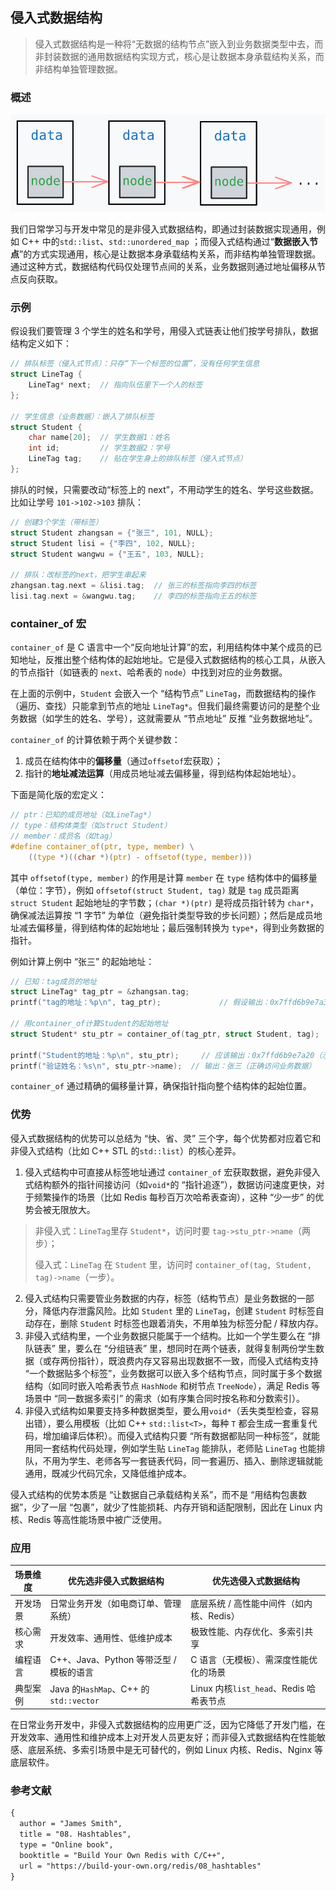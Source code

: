 ## 侵入式数据结构

> 侵入式数据结构是一种将“无数据的结构节点”嵌入到业务数据类型中去，而非封装数据的通用数据结构实现方式，核心是让数据本身承载结构关系，而非结构单独管理数据。



### 概述

<div align="center">
  <img src="assets/Intrusive.svg">
</div>

我们日常学习与开发中常见的是非侵入式数据结构，即通过封装数据实现通用，例如 C++ 中的`std::list`、`std::unordered_map` ；而侵入式结构通过“**数据嵌入节点**”的方式实现通用，核心是让数据本身承载结构关系，而非结构单独管理数据。通过这种方式，数据结构代码仅处理节点间的关系，业务数据则通过地址偏移从节点反向获取。



### 示例

假设我们要管理 3 个学生的姓名和学号，用侵入式链表让他们按学号排队，数据结构定义如下：

```c
// 排队标签（侵入式节点）：只存“下一个标签的位置”，没有任何学生信息
struct LineTag {
    LineTag* next;  // 指向队伍里下一个人的标签
};

// 学生信息（业务数据）：嵌入了排队标签
struct Student {
    char name[20];  // 学生数据1：姓名
    int id;         // 学生数据2：学号
    LineTag tag;    // 贴在学生身上的排队标签（侵入式节点）
};
```

排队的时候，只需要改动“标签上的 next”，不用动学生的姓名、学号这些数据。比如让学号 `101->102->103` 排队：

```c
// 创建3个学生（带标签）
struct Student zhangsan = {"张三", 101, NULL};
struct Student lisi = {"李四", 102, NULL};
struct Student wangwu = {"王五", 103, NULL};

// 排队：改标签的next，把学生串起来
zhangsan.tag.next = &lisi.tag;  // 张三的标签指向李四的标签
lisi.tag.next = &wangwu.tag;    // 李四的标签指向王五的标签
```



### container_of 宏

`container_of` 是 C 语言中一个“反向地址计算”的宏，利用结构体中某个成员的已知地址，反推出整个结构体的起始地址。它是侵入式数据结构的核心工具，从嵌入的节点指针（如链表的 `next`、哈希表的 `node`）中找到对应的业务数据。

在上面的示例中，`Student` 会嵌入一个 “结构节点” `LineTag`，而数据结构的操作（遍历、查找）只能拿到节点的地址 `LineTag*`。但我们最终需要访问的是整个业务数据（如学生的姓名、学号），这就需要从 “节点地址” 反推 “业务数据地址”。

`container_of` 的计算依赖于两个关键参数：

1. 成员在结构体中的**偏移量**（通过`offsetof`宏获取）；
2. 指针的**地址减法运算**（用成员地址减去偏移量，得到结构体起始地址）。

下面是简化版的宏定义：

```c
// ptr：已知的成员地址（如LineTag*）
// type：结构体类型（如struct Student）
// member：成员名（如tag）
#define container_of(ptr, type, member) \
    ((type *)((char *)(ptr) - offsetof(type, member)))
```

其中 `offsetof(type, member)` 的作用是计算 `member` 在 `type` 结构体中的偏移量（单位：字节），例如 `offsetof(struct Student, tag)` 就是 `tag` 成员距离 `struct Student` 起始地址的字节数；`(char *)(ptr)` 是将成员指针转为 `char*`，确保减法运算按 “1 字节” 为单位（避免指针类型导致的步长问题）；然后是成员地址减去偏移量，得到结构体的起始地址；最后强制转换为 `type*`，得到业务数据的指针。

例如计算上例中 “张三” 的起始地址：

```c
// 已知：tag成员的地址
struct LineTag* tag_ptr = &zhangsan.tag;
printf("tag的地址：%p\n", tag_ptr);  			// 假设输出：0x7ffd6b9e7a38（示例值）
    
// 用container_of计算Student的起始地址
struct Student* stu_ptr = container_of(tag_ptr, struct Student, tag);
    
printf("Student的地址：%p\n", stu_ptr);  	// 应该输出：0x7ffd6b9e7a20（示例值）
printf("验证姓名：%s\n", stu_ptr->name);  // 输出：张三（正确访问业务数据）
```

`container_of` 通过精确的偏移量计算，确保指针指向整个结构体的起始位置。



### 优势

侵入式数据结构的优势可以总结为 “快、省、灵” 三个字，每个优势都对应着它和非侵入式结构（比如 C++ STL 的`std::list`）的核心差异。

1. 侵入式结构中可直接从标签地址通过 `container_of` 宏获取数据，避免非侵入式结构额外的指针间接访问（如`void*`的 “指针追逐”），数据访问速度更快，对于频繁操作的场景（比如 Redis 每秒百万次哈希表查询），这种 “少一步” 的优势会被无限放大。

> 非侵入式：`LineTag`里存 `Student*`，访问时要 `tag->stu_ptr->name`（两步）；
>
> 侵入式：`LineTag` 在 `Student` 里，访问时 `container_of(tag, Student, tag)->name`（一步）。

2. 侵入式结构只需要管业务数据的内存，标签（结构节点）是业务数据的一部分，降低内存泄露风险。比如 `Student` 里的 `LineTag`，创建 `Student` 时标签自动存在，删除 `Student` 时标签也跟着消失，不用单独为标签分配 / 释放内存。
3. 非侵入式结构里，一个业务数据只能属于一个结构。比如一个学生要么在 “排队链表” 里，要么在 “分组链表” 里，想同时在两个链表，就得复制两份学生数据（或存两份指针），既浪费内存又容易出现数据不一致，而侵入式结构支持 “一个数据贴多个标签”，业务数据可以嵌入多个结构节点，同时属于多个数据结构（如同时嵌入哈希表节点 `HashNode` 和树节点  `TreeNode`），满足 Redis 等场景中 “同一数据多索引” 的需求（如有序集合同时按名称和分数索引）。
4. 非侵入式结构如果要支持多种数据类型，要么用`void*`（丢失类型检查，容易出错），要么用模板（比如 C++ `std::list<T>`，每种 `T` 都会生成一套重复代码，增加编译后体积）。而侵入式结构只要 “所有数据都贴同一种标签”，就能用同一套结构代码处理，例如学生贴 `LineTag` 能排队，老师贴 `LineTag` 也能排队，不用为学生、老师各写一套链表代码，同一套遍历、插入、删除逻辑就能通用，既减少代码冗余，又降低维护成本。

侵入式结构的优势本质是 “让数据自己承载结构关系”，而不是 “用结构包裹数据”，少了一层 “包裹”，就少了性能损耗、内存开销和适配限制，因此在 Linux 内核、Redis 等高性能场景中被广泛使用。



### 应用

| 场景维度 | 优先选非侵入式数据结构                  | 优先选侵入式数据结构                     |
| -------- | --------------------------------------- | ---------------------------------------- |
| 开发场景 | 日常业务开发（如电商订单、管理系统）    | 底层系统 / 高性能中间件（如内核、Redis） |
| 核心需求 | 开发效率、通用性、低维护成本            | 极致性能、内存优化、多索引共享           |
| 编程语言 | C++、Java、Python 等带泛型 / 模板的语言 | C 语言（无模板）、需深度性能优化的场景   |
| 典型案例 | Java 的`HashMap`、C++ 的`std::vector`   | Linux 内核`list_head`、Redis 哈希表节点  |

在日常业务开发中，非侵入式数据结构的应用更广泛，因为它降低了开发门槛，在开发效率、通用性和维护成本上对开发人员更友好；而非侵入式数据结构在性能敏感、底层系统、多索引场景中是无可替代的，例如 Linux 内核、Redis、Nginx 等底层软件。



### 参考文献

```tex
{
  author = "James Smith",
  title = "08. Hashtables",
  type = "Online book",
  booktitle = "Build Your Own Redis with C/C++",
  url = "https://build-your-own.org/redis/08_hashtables"
}
```













